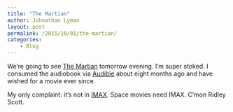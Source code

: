 ```yaml
---
title: "The Martian"
author: Johnathan Lyman
layout: post
permalink: /2015/10/01/the-martian/
categories:
    - Blog
---
```


We’re going to see [The Martian](http://www.rottentomatoes.com/m/the_martian/) tomorrow evening. I’m super stoked. I consumed the audiobook via [Audible](http://www.audible.com/pd/Sci-Fi-Fantasy/The-Martian-Audiobook/B00B5HZGUG) about eight months ago and have wished for a movie ever since.

My only complaint: it’s not in [IMAX](http://imax.com). Space movies need IMAX. C’mon Ridley Scott.

